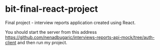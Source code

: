 # bit-final-react-project
Final project - interview reports application created using React.

You should start the server from this address https://github.com/nenadbugaric/interviews-reports-api-mock/tree/auth-client and then run my project.
